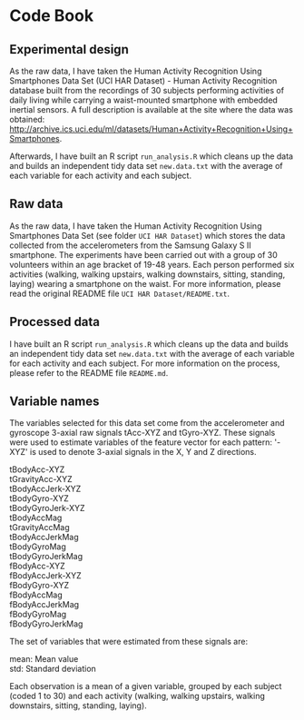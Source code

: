 # Code Book

## Experimental design
As the raw data, I have taken the Human Activity Recognition Using Smartphones Data Set (UCI HAR Dataset) - Human Activity Recognition database built from the recordings of 30 subjects performing activities of daily living while carrying a waist-mounted smartphone with embedded inertial sensors. A full description is available at the site where the data was obtained: http://archive.ics.uci.edu/ml/datasets/Human+Activity+Recognition+Using+Smartphones.  

Afterwards, I have built an R script `run_analysis.R` which cleans up the data and builds an independent tidy data set `new.data.txt` with the average of each variable for each activity and each subject.

## Raw data
As the raw data, I have taken the Human Activity Recognition Using Smartphones Data Set (see folder `UCI HAR Dataset`) which stores the data collected from the accelerometers from the Samsung Galaxy S II smartphone. The experiments have been carried out with a group of 30 volunteers within an age bracket of 19-48 years. Each person performed six activities (walking, walking upstairs, walking downstairs, sitting, standing, laying) wearing a smartphone on the waist. For more information, please read the original README file `UCI HAR Dataset/README.txt`.

## Processed data
I have built an R script `run_analysis.R` which cleans up the data and builds an independent tidy data set `new.data.txt` with the average of each variable for each activity and each subject. For more information on the process, please refer to the README file `README.md`.

## Variable names
The variables selected for this data set come from the accelerometer and gyroscope 3-axial raw signals tAcc-XYZ and tGyro-XYZ. These signals were used to estimate variables of the feature vector for each pattern: '-XYZ' is used to denote 3-axial signals in the X, Y and Z directions.  

tBodyAcc-XYZ  
tGravityAcc-XYZ  
tBodyAccJerk-XYZ  
tBodyGyro-XYZ  
tBodyGyroJerk-XYZ  
tBodyAccMag  
tGravityAccMag  
tBodyAccJerkMag  
tBodyGyroMag  
tBodyGyroJerkMag  
fBodyAcc-XYZ  
fBodyAccJerk-XYZ  
fBodyGyro-XYZ  
fBodyAccMag  
fBodyAccJerkMag  
fBodyGyroMag  
fBodyGyroJerkMag  

The set of variables that were estimated from these signals are:   

mean: Mean value  
std: Standard deviation  

Each observation is a mean of a given variable, grouped by each subject (coded 1 to 30) and each activity (walking, walking upstairs, walking downstairs, sitting, standing, laying).
